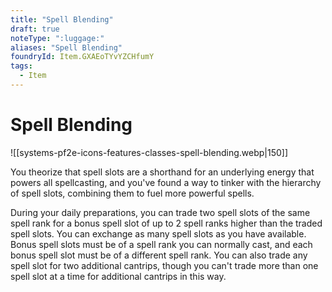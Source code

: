 ```yaml
---
title: "Spell Blending"
draft: true
noteType: ":luggage:"
aliases: "Spell Blending"
foundryId: Item.GXAEoTYvYZCHfumY
tags:
  - Item
---
```


# Spell Blending
![[systems-pf2e-icons-features-classes-spell-blending.webp|150]]

You theorize that spell slots are a shorthand for an underlying energy that powers all spellcasting, and you've found a way to tinker with the hierarchy of spell slots, combining them to fuel more powerful spells.

During your daily preparations, you can trade two spell slots of the same spell rank for a bonus spell slot of up to 2 spell ranks higher than the traded spell slots. You can exchange as many spell slots as you have available. Bonus spell slots must be of a spell rank you can normally cast, and each bonus spell slot must be of a different spell rank. You can also trade any spell slot for two additional cantrips, though you can't trade more than one spell slot at a time for additional cantrips in this way.
